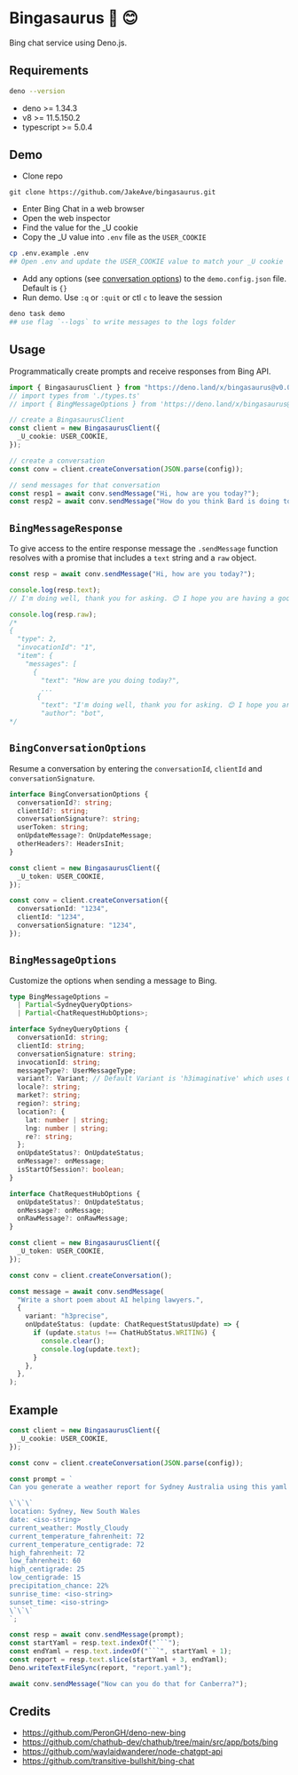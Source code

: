 # Bingasaurus 🦕 😊

Bing chat service using Deno.js.

## Requirements

```bash
deno --version
```

- deno >= 1.34.3
- v8 >= 11.5.150.2
- typescript >= 5.0.4

## Demo

- Clone repo

```
git clone https://github.com/JakeAve/bingasaurus.git
```

- Enter Bing Chat in a web browser
- Open the web inspector
- Find the value for the _U cookie
- Copy the _U value into `.env` file as the `USER_COOKIE`

```bash
cp .env.example .env
## Open .env and update the USER_COOKIE value to match your _U cookie
```

- Add any options (see [conversation options](#bingconversationoptions)) to the
  `demo.config.json` file. Default is `{}`
- Run demo. Use `:q` or `:quit` or ctl `c` to leave the session

```bash
deno task demo
## use flag `--logs` to write messages to the logs folder
```

## Usage

Programmatically create prompts and receive responses from Bing API.

```typescript
import { BingasaurusClient } from "https://deno.land/x/bingasaurus@v0.0.1/mod.ts";
// import types from './types.ts'
// import { BingMessageOptions } from 'https://deno.land/x/bingasaurus@v0.0.1/types.ts';

// create a BingasaurusClient
const client = new BingasaurusClient({
  _U_cookie: USER_COOKIE,
});

// create a conversation
const conv = client.createConversation(JSON.parse(config));

// send messages for that conversation
const resp1 = await conv.sendMessage("Hi, how are you today?");
const resp2 = await conv.sendMessage("How do you think Bard is doing today?");
```

## `BingMessageResponse`

To give access to the entire response message the `.sendMessage` function
resolves with a promise that includes a `text` string and a `raw` object.

```typescript
const resp = await conv.sendMessage("Hi, how are you today?");

console.log(resp.text);
// I'm doing well, thank you for asking. 😊 I hope you are having a good day too.

console.log(resp.raw);
/*
{
  "type": 2,
  "invocationId": "1",
  "item": {
    "messages": [
      {
        "text": "How are you doing today?",
        ...
       {
        "text": "I'm doing well, thank you for asking. 😊 I hope you are having a good day too.",
        "author": "bot",
*/
```

## `BingConversationOptions`

Resume a conversation by entering the `conversationId`, `clientId` and
`conversationSignature`.

```typescript
interface BingConversationOptions {
  conversationId?: string;
  clientId?: string;
  conversationSignature?: string;
  userToken: string;
  onUpdateMessage?: OnUpdateMessage;
  otherHeaders?: HeadersInit;
}

const client = new BingasaurusClient({
  _U_token: USER_COOKIE,
});

const conv = client.createConversation({
  conversationId: "1234",
  clientId: "1234",
  conversationSignature: "1234",
});
```

## `BingMessageOptions`

Customize the options when sending a message to Bing.

```typescript
type BingMessageOptions =
  | Partial<SydneyQueryOptions>
  | Partial<ChatRequestHubOptions>;

interface SydneyQueryOptions {
  conversationId: string;
  clientId: string;
  conversationSignature: string;
  invocationId: string;
  messageType?: UserMessageType;
  variant?: Variant; // Default Variant is 'h3imaginative' which uses GPT-4
  locale?: string;
  market?: string;
  region?: string;
  location?: {
    lat: number | string;
    lng: number | string;
    re?: string;
  };
  onUpdateStatus?: OnUpdateStatus;
  onMessage?: onMessage;
  isStartOfSession?: boolean;
}

interface ChatRequestHubOptions {
  onUpdateStatus?: OnUpdateStatus;
  onMessage?: onMessage;
  onRawMessage?: onRawMessage;
}

const client = new BingasaurusClient({
  _U_token: USER_COOKIE,
});

const conv = client.createConversation();

const message = await conv.sendMessage(
  "Write a short poem about AI helping lawyers.",
  {
    variant: "h3precise",
    onUpdateStatus: (update: ChatRequestStatusUpdate) => {
      if (update.status !== ChatHubStatus.WRITING) {
        console.clear();
        console.log(update.text);
      }
    },
  },
);
```

## Example

````typescript
const client = new BingasaurusClient({
  _U_cookie: USER_COOKIE,
});

const conv = client.createConversation(JSON.parse(config));

const prompt = `
Can you generate a weather report for Sydney Australia using this yaml as a template?

\`\`\`
location: Sydney, New South Wales
date: <iso-string>
current_weather: Mostly_Cloudy
current_temperature_fahrenheit: 72
current_temperature_centigrade: 72
high_fahrenheit: 72
low_fahrenheit: 60
high_centigrade: 25
low_centigrade: 15
precipitation_chance: 22%
sunrise_time: <iso-string>
sunset_time: <iso-string>
\`\`\`
`;

const resp = await conv.sendMessage(prompt);
const startYaml = resp.text.indexOf("```");
const endYaml = resp.text.indexOf("```", startYaml + 1);
const report = resp.text.slice(startYaml + 3, endYaml);
Deno.writeTextFileSync(report, "report.yaml");

await conv.sendMessage("Now can you do that for Canberra?");
````

## Credits

- https://github.com/PeronGH/deno-new-bing
- https://github.com/chathub-dev/chathub/tree/main/src/app/bots/bing
- https://github.com/waylaidwanderer/node-chatgpt-api
- https://github.com/transitive-bullshit/bing-chat
